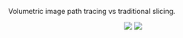 Volumetric image path tracing vs traditional slicing. 
<p align="center">
  <img src="https://raw.githubusercontent.com/ReubenJCarter/VolumetricRenderer/master/web/img/img1.JPG"/>
  <img src="https://raw.githubusercontent.com/ReubenJCarter/VolumetricRenderer/master/web/img/img2.JPG"/>
</p>